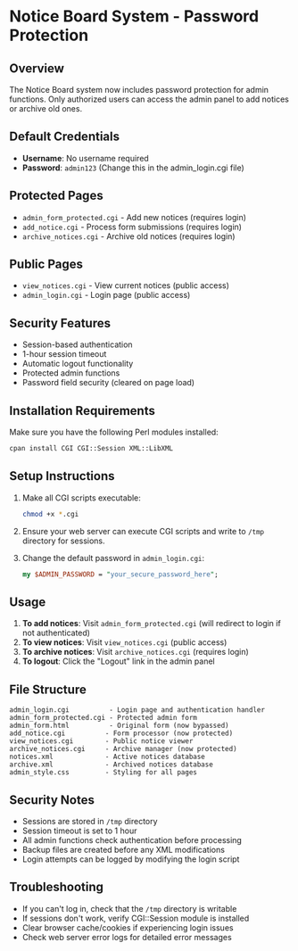 # Notice Board System - Password Protection

## Overview

The Notice Board system now includes password protection for admin functions. Only authorized users can access the admin panel to add notices or archive old ones.

## Default Credentials

- **Username**: No username required
- **Password**: `admin123` (Change this in the admin_login.cgi file)

## Protected Pages

- `admin_form_protected.cgi` - Add new notices (requires login)
- `add_notice.cgi` - Process form submissions (requires login)
- `archive_notices.cgi` - Archive old notices (requires login)

## Public Pages

- `view_notices.cgi` - View current notices (public access)
- `admin_login.cgi` - Login page (public access)

## Security Features

- Session-based authentication
- 1-hour session timeout
- Automatic logout functionality
- Protected admin functions
- Password field security (cleared on page load)

## Installation Requirements

Make sure you have the following Perl modules installed:

```bash
cpan install CGI CGI::Session XML::LibXML
```

## Setup Instructions

1. Make all CGI scripts executable:

   ```bash
   chmod +x *.cgi
   ```

2. Ensure your web server can execute CGI scripts and write to `/tmp` directory for sessions.

3. Change the default password in `admin_login.cgi`:
   ```perl
   my $ADMIN_PASSWORD = "your_secure_password_here";
   ```

## Usage

1. **To add notices**: Visit `admin_form_protected.cgi` (will redirect to login if not authenticated)
2. **To view notices**: Visit `view_notices.cgi` (public access)
3. **To archive notices**: Visit `archive_notices.cgi` (requires login)
4. **To logout**: Click the "Logout" link in the admin panel

## File Structure

```
admin_login.cgi          - Login page and authentication handler
admin_form_protected.cgi - Protected admin form
admin_form.html          - Original form (now bypassed)
add_notice.cgi          - Form processor (now protected)
view_notices.cgi        - Public notice viewer
archive_notices.cgi     - Archive manager (now protected)
notices.xml             - Active notices database
archive.xml             - Archived notices database
admin_style.css         - Styling for all pages
```

## Security Notes

- Sessions are stored in `/tmp` directory
- Session timeout is set to 1 hour
- All admin functions check authentication before processing
- Backup files are created before any XML modifications
- Login attempts can be logged by modifying the login script

## Troubleshooting

- If you can't log in, check that the `/tmp` directory is writable
- If sessions don't work, verify CGI::Session module is installed
- Clear browser cache/cookies if experiencing login issues
- Check web server error logs for detailed error messages
